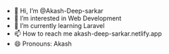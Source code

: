 - 👋 Hi, I’m @Akash-Deep-sarkar
- 👀 I’m interested in Web Development 
- 🌱 I’m currently learning Laravel
- 📫 How to reach me akash-deep-sarkar.netlify.app
- 😄 Pronouns: Akash

<!---
Akash-Deep-sarkar/Akash-Deep-sarkar is a ✨ special ✨ repository because its `README.md` (this file) appears on your GitHub profile.
You can click the Preview link to take a look at your changes.
--->

